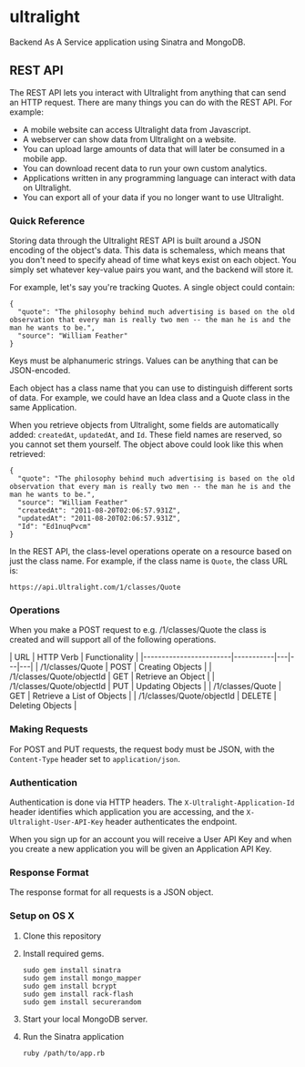 ultralight
==========

Backend As A Service application using Sinatra and MongoDB. 

## REST API

The REST API lets you interact with Ultralight from anything that can send an HTTP request. There are many things you can do with the REST API. For example:

* A mobile website can access Ultralight data from Javascript.
* A webserver can show data from Ultralight on a website.
* You can upload large amounts of data that will later be consumed in a mobile app.
* You can download recent data to run your own custom analytics.
* Applications written in any programming language can interact with data on Ultralight.
* You can export all of your data if you no longer want to use Ultralight.

### Quick Reference

Storing data through the Ultralight REST API is built around a JSON encoding of the object's data. This data is schemaless, which means that you don't need to specify ahead of time what keys exist on each object. You simply set whatever key-value pairs you want, and the backend will store it.

For example, let's say you're tracking Quotes. A single object could contain:


    {
      "quote": "The philosophy behind much advertising is based on the old observation that every man is really two men -- the man he is and the man he wants to be.",
      "source": "William Feather"
    }

Keys must be alphanumeric strings. Values can be anything that can be JSON-encoded.

Each object has a class name that you can use to distinguish different sorts of data. For example, we could have an Idea class and a Quote class in the same Application.

When you retrieve objects from Ultralight, some fields are automatically added: `createdAt`, `updatedAt`, and `Id`. These field names are reserved, so you cannot set them yourself. The object above could look like this when retrieved:


    {
      "quote": "The philosophy behind much advertising is based on the old observation that every man is really two men -- the man he is and the man he wants to be.",
      "source": "William Feather"
      "createdAt": "2011-08-20T02:06:57.931Z",
      "updatedAt": "2011-08-20T02:06:57.931Z",
      "Id": "Ed1nuqPvcm"
    }

In the REST API, the class-level operations operate on a resource based on just the class name. For example, if the class name is `Quote`, the class URL is:


    https://api.Ultralight.com/1/classes/Quote


### Operations
When you make a POST request to e.g. /1/classes/Quote the class is created and will support all of the following operations.


| URL                    | HTTP Verb | Functionality   |
|------------------------|-----------|---|---|---|
| /1/classes/Quote | POST      | Creating Objects   |
| /1/classes/Quote/objectId | GET | Retrieve an Object  |
| /1/classes/Quote/objectId | PUT | Updating Objects   |
| /1/classes/Quote | GET | Retrieve a List of Objects   |
| /1/classes/Quote/objectId | DELETE | Deleting Objects   |


### Making Requests
For POST and PUT requests, the request body must be JSON, with the `Content-Type` header set to `application/json`.

### Authentication
Authentication is done via HTTP headers. The `X-Ultralight-Application-Id` header identifies which application you are accessing, and the `X-Ultralight-User-API-Key` header authenticates the endpoint.

When you sign up for an account you will receive a User API Key and when you create a new application you will be given an Application API Key.

### Response Format

The response format for all requests is a JSON object.

### Setup on OS X

1. Clone this repository
2. Install required gems.

    ```
    sudo gem install sinatra
    sudo gem install mongo_mapper
    sudo gem install bcrypt
    sudo gem install rack-flash
    sudo gem install securerandom
    ```
    
2. Start your local MongoDB server.

3. Run the Sinatra application

    ```
    ruby /path/to/app.rb
    ```


